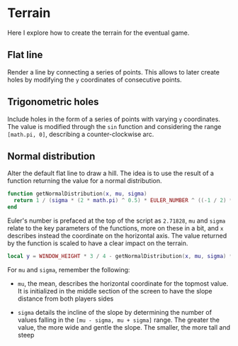 # Terrain

Here I explore how to create the terrain for the eventual game.

## Flat line

Render a line by connecting a series of points. This allows to later create holes by modifying the `y` coordinates of consecutive points.

## Trigonometric holes

Include holes in the form of a series of points with varying `y` coordinates. The value is modified through the `sin` function and considering the range `[math.pi, 0]`, describing a counter-clockwise arc.

## Normal distribution

Alter the default flat line to draw a hill. The idea is to use the result of a function returning the value for a normal distribution.

```lua
function getNormalDistribution(x, mu, sigma)
  return 1 / (sigma * (2 * math.pi) ^ 0.5) * EULER_NUMBER ^ ((-1 / 2) * ((x - mu) / sigma) ^ 2)
end
```

Euler's number is prefaced at the top of the script as `2.71828`, `mu` and `sigma` relate to the key parameters of the functions, more on these in a bit, and `x` describes instead the coordinate on the horizontal axis. The value returned by the function is scaled to have a clear impact on the terrain.

```lua
local y = WINDOW_HEIGHT * 3 / 4 - getNormalDistribution(x, mu, sigma) * NORMAL_DISTRIBUTION_SCALE
```

For `mu` and `sigma`, remember the following:

- `mu`, the mean, describes the horizontal coordinate for the topmost value. It is initialized in the middle section of the screen to have the slope distance from both players sides

- `sigma` details the incline of the slope by determining the number of values falling in the `[mu - sigma, mu + sigma]` range. The greater the value, the more wide and gentle the slope. The smaller, the more tall and steep
